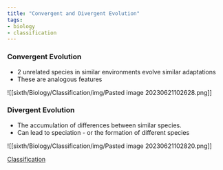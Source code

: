 ```yaml
---
title: "Convergent and Divergent Evolution"
tags:
- biology
- classification
---
```


### Convergent Evolution

- 2 unrelated species in similar environments evolve similar adaptations
- These are analogous features

![[sixth/Biology/Classification/img/Pasted image 20230621102628.png]]

### Divergent Evolution

- The accumulation of differences between similar species. 
- Can lead to speciation - or the formation of different species

![[sixth/Biology/Classification/img/Pasted image 20230621102820.png]]



[Classification](sixth/Biology/Classification/Classification)
